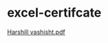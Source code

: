 # excel-certifcate
[Harshill vashisht.pdf](https://github.com/user-attachments/files/16406442/Harshill.vashisht.pdf)
